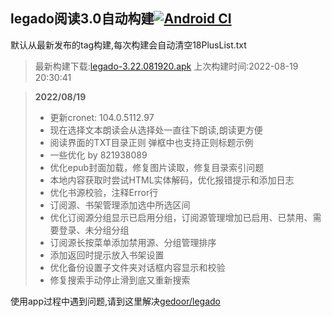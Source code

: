 ## legado阅读3.0自动构建[![Android CI](https://github.com/10bits/gedoor-Build/workflows/Android%20CI/badge.svg)](https://github.com/10bits/gedoor-Build/actions)

默认从最新发布的tag构建,每次构建会自动清空18PlusList.txt

> 最新构建下载:[legado-3.22.081920.apk](https://github.com/crby2333/gedoor-Build/releases/download/legado-3.22.081920/legado-3.22.081920.apk) 上次构建时间:2022-08-19 20:30:41
<!--start-->
> **2022/08/19**
> 
> * 更新cronet: 104.0.5112.97
> * 现在选择文本朗读会从选择处一直往下朗读,朗读更方便
> * 阅读界面的TXT目录正则 弹框中也支持正则标题示例
> * 一些优化 by 821938089
> * 优化epub封面加载，修复图片读取，修复目录索引问题
> * 本地内容获取时尝试HTML实体解码，优化报错提示和添加日志
> * 优化书源校验，注释Error行
> * 订阅源、书架管理添加选中所选区间
> * 优化订阅源分组显示已启用分组，订阅源管理增加已启用、已禁用、需要登录、未分组分组
> * 订阅源长按菜单添加禁用源、分组管理排序
> * 添加返回时提示放入书架设置
> * 优化备份设置子文件夹对话框内容显示和校验
> * 修复搜索手动停止滑到底又重新搜索
> 
<!--end-->
  
使用app过程中遇到问题,请到这里解决[gedoor/legado](https://github.com/gedoor/legado/issues)

